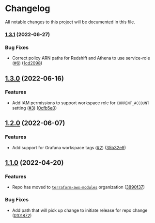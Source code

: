 # Changelog

All notable changes to this project will be documented in this file.

### [1.3.1](https://github.com/terraform-aws-modules/terraform-aws-managed-service-grafana/compare/v1.3.0...v1.3.1) (2022-06-27)


### Bug Fixes

* Correct policy ARN paths for Redshift and Athena to use service-role ([#6](https://github.com/terraform-aws-modules/terraform-aws-managed-service-grafana/issues/6)) ([1cd2098](https://github.com/terraform-aws-modules/terraform-aws-managed-service-grafana/commit/1cd2098bd93eea9f35b78b98f7dd51fe0791dd33))

## [1.3.0](https://github.com/terraform-aws-modules/terraform-aws-managed-service-grafana/compare/v1.2.0...v1.3.0) (2022-06-16)


### Features

* Add IAM permissions to support workspace role for `CURRENT_ACCOUNT` setting ([#3](https://github.com/terraform-aws-modules/terraform-aws-managed-service-grafana/issues/3)) ([0cfb5e0](https://github.com/terraform-aws-modules/terraform-aws-managed-service-grafana/commit/0cfb5e07cd8f949075f5a0939f581b0fa6993672))

## [1.2.0](https://github.com/terraform-aws-modules/terraform-aws-managed-service-grafana/compare/v1.1.0...v1.2.0) (2022-06-07)


### Features

* Add support for Grafana workspace tags ([#2](https://github.com/terraform-aws-modules/terraform-aws-managed-service-grafana/issues/2)) ([35b32e9](https://github.com/terraform-aws-modules/terraform-aws-managed-service-grafana/commit/35b32e9d4e3adb306f8b5e7315ee5c900fb88b4b))

## [1.1.0](https://github.com/clowdhaus/terraform-aws-managed-service-grafana/compare/v1.0.1...v1.1.0) (2022-04-20)


### Features

* Repo has moved to [`terraform-aws-modules`](https://github.com/terraform-aws-modules/terraform-aws-managed-service-grafana) organization ([3890f37](https://github.com/clowdhaus/terraform-aws-managed-service-grafana/commit/3890f3772e74becc18b3c506548d36d98bea9251))


### Bug Fixes

* Add path that will pick up change to initiate release for repo change ([0f01872](https://github.com/clowdhaus/terraform-aws-managed-service-grafana/commit/0f01872c8ea8bbe913323396f22deecd5f617d04))
